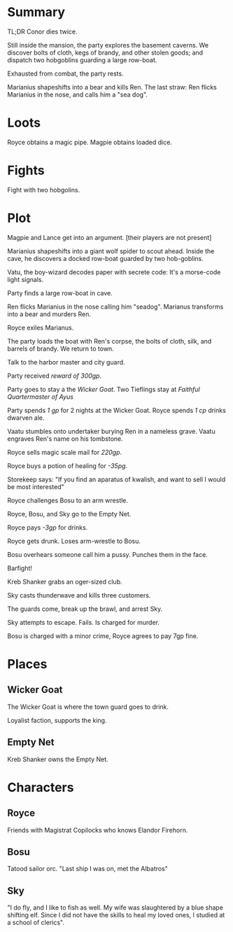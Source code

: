 # Summary
TL;DR Conor dies twice. 

Still inside the mansion, the party explores the basement caverns. We discover
bolts of cloth, kegs of brandy, and other stolen goods; and dispatch two
hobgoblins guarding a large row-boat.

Exhausted from combat, the party rests.

Marianius shapeshifts into a bear and kills Ren. The last straw: Ren flicks
Marianius in the nose, and calls him a "sea dog".

# Loots
Royce obtains a magic pipe.
Magpie obtains loaded dice.

# Fights
Fight with two hobgolins.

# Plot
Magpie and Lance get into an argument. [their players are not present]

Marianius shapeshifts into a giant wolf spider to scout ahead. Inside the cave,
he discovers a docked row-boat guarded by two hob-goblins.

Vatu, the boy-wizard decodes paper with secrete code: It's a morse-code light signals.

Party finds a large row-boat in cave.

Ren flicks Marianius in the nose calling him "seadog". Marianus transforms into a bear and murders Ren.

Royce exiles Marianus.

The party loads the boat with Ren's corpse, the bolts of cloth, silk, and barrels of brandy.
We return to town.

Talk to the harbor master and city guard. 

Party received *reward of 300gp*.

Party goes to stay a the *Wicker Goat*.
Two Tieflings stay at *Faithful Quartermaster of Ayus*

Party spends *1 gp* for 2 nights at the Wicker Goat.
Royce spends *1 cp* drinks dwarven ale.

Vaatu stumbles onto undertaker burying Ren in a nameless grave.
Vaatu engraves Ren's name on his tombstone.

Royce sells magic scale mail for *220gp*.

Royce buys a potion of healing for *-35pg*.

Storekeep says: "If you find an aparatus of kwalish, and want to sell I would
be most interested"

Royce challenges Bosu to an arm wrestle.

Royce, Bosu, and Sky go to the Empty Net.

Royce pays *-3gp* for drinks.

Royce gets drunk. Loses arm-wrestle to Bosu.

Bosu overhears someone call him a pussy. Punches them in the face.

Barfight!

Kreb Shanker grabs an oger-sized club.

Sky casts thunderwave and kills three customers.

The guards come, break up the brawl, and arrest Sky.

Sky attempts to escape. Fails. Is charged for murder.

Bosu is charged with a minor crime, Royce agrees to pay 7gp fine.


# Places 
##  Wicker Goat
The Wicker Goat is where the town guard goes to drink.

Loyalist faction, supports the king.

## Empty Net
Kreb Shanker owns the Empty Net.

# Characters
## Royce
Friends with Magistrat Copilocks who knows Elandor Firehorn.

## Bosu
Tatood sailor orc. "Last ship I was on, met the Albatros"

## Sky 
"I do fly, and I like to fish as well. My wife was slaughtered by a blue shape
shifting elf. Since I did not have the skills to heal my loved ones, I studied
at a school of clerics".
